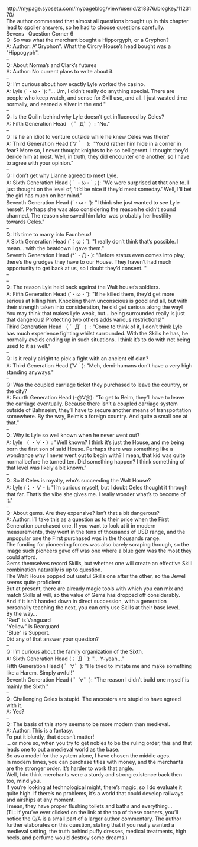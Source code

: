 <br/>
http://mypage.syosetu.com/mypageblog/view/userid/218376/blogkey/1123170/<br/>
The author commented that almost all questions brought up in this chapter lead to spoiler answers, so he had to choose questions carefully.<br/>
Sevens   Question Corner 6<br/>
Q: So was what the merchant bought a Hipporgyph, or a Gryphon?<br/>
A: Author: A"Gryphon". What the Circry House’s head bought was a "Hippogyph".<br/>
–<br/>
Q: About Norma’s and Clark’s futures<br/>
A: Author: No current plans to write about it.<br/>
–<br/>
Q: I’m curious about how exactly Lyle worked the casino.<br/>
A: Lyle (´・ω・`): "… Um, I didn’t really do anything special. There are people who keep watch, and sense for Skill use, and all. I just wasted time normally, and earned a silver in the end."<br/>
–<br/>
Q: Is the Quilin behind why Lyle doesn’t get influenced by Celes?<br/>
A: Fifth Generation Head （ ゜Д゜）: "No."<br/>
–<br/>
Q: Is he an idiot to venture outside while he knew Celes was there?<br/>
A: Third Generation Head (´∀｀　):  "You’d rather him hide in a corner in fear? More so, I never thought knights to be so belligerent. I thought they’d deride him at most. Well, in truth, they did encounter one another, so I have to agree with your opinion."<br/>
–<br/>
Q: I don’t get why Lianne agreed to meet Lyle.<br/>
A: Sixth Generation Head (｀・ω・´；): "We were surprised at that one to. I just thought on the level of, ‘It’d be nice if they’d meat someday.’ Well, I’ll bet the girl has much on her mind."<br/>
Seventh Generation Head (´・ω・`): "I think she just wanted to see Lyle herself. Perhaps she was also considering the reason he didn’t sound charmed. The reason she saved him later was probably her hostility towards Celes."<br/>
–<br/>
Q: It’s time to marry into Faunbeux!<br/>
A Sixth Generation Head (´；ω；`): "I really don’t think that’s possible. I mean… with the beatdown I gave them."<br/>
Seventh Generation Head (*´・Д・): "Before status even comes into play, there’s the grudges they have to our House. They haven’t had much opportunity to get back at us, so I doubt they’d consent. "<br/>
–<br/>
–<br/>
Q: The reason Lyle held back against the Walt house’s soldiers.<br/>
A: Fifth Generation Head (`・ω・´): "If he killed them, they’d get more serious at killing him. Knocking them unconscious is good and all, but with their strength taken into consideration, he did get serious along the way! You may think that makes Lyle weak, but… being surrounded really is just that dangerous! Protecting two others adds various restrictions!"<br/>
Third Generation Head （ ゜Д゜）: "Come to think of it, I don’t think Lyle has much experience fighting whilst surrounded. With the Skills he has, he normally avoids ending up in such situations. I think it’s to do with not being used to it as well."<br/>
–<br/>
Q: Is it really alright to pick a fight with an ancient elf clan?<br/>
A: Third Generation Head (´∀｀): "Meh, demi-humans don’t have a very high standing anyways."<br/>
–<br/>
Q: Was the coupled carriage ticket they purchased to leave the country, or the city?<br/>
A: Fourth Generation Head (-@∀@): "To get to Beim, they’ll have to leave the carriage eventually. Because there isn’t a coupled carriage system outside of Bahnseim, they’ll have to secure another means of transportation somewhere. By the way, Beim’s a foreign country. And quite a small one at that."<br/>
–<br/>
Q: Why is Lyle so well known when he never went out?<br/>
A: Lyle （ ・∀・）: "Well known? I think it’s just the House, and me being born the first son of said House. Perhaps there was something like a wondrance why I never went out to begin with? I mean, that kid was quite normal before he turned ten. Did something happen? I think something of that level was likely a bit known."<br/>
–<br/>
Q: So if Celes is royalty, who’s succeeding the Walt House?<br/>
A: Lyle (；・∀・): "I’m curious myself, but I doubt Celes thought it through that far. That’s the vibe she gives me. I really wonder what’s to become of it."<br/>
–<br/>
Q: About gems. Are they expensive? Isn’t that a bit dangerous?<br/>
A: Author: I’ll take this as a question as to their price when the First Generation purchased one. If you want to look at it in modern measurements, they went in the tens of thousands of USD range, and the unpopular one the First purchased was in the thousands range.<br/>
The funding for pioneering forces was also barely scraping through, so the image such pioneers gave off was one where a blue gem was the most they could afford.<br/>
Gems themselves record Skills, but whether one will create an effective Skill combination naturally is up to question.<br/>
The Walt House popped out useful Skills one after the other, so the Jewel seems quite proficient.<br/>
But at present, there are already magic tools with which you can mix and match Skills at will, so the value of Gems has dropped off considerably.<br/>
And if it isn’t handed down in direct succession, with a generation personally teaching the next, you can only use Skills at their base level.<br/>
By the way…<br/>
"Red" is Vanguard<br/>
"Yellow" is Rearguard<br/>
"Blue" is Support.<br/>
Did any of that answer your question?<br/>
–<br/>
Q: I’m curious about the family organization of the Sixth.<br/>
A: Sixth Generation Head (；´Д｀): "… Y-yeah…"<br/>
Fifth Generation Head ( ゜∀゜): "He tried to imitate me and make something like a Harem. Simply awful!"<br/>
Seventh Generation Head ( ゜∀゜): "The reason I didn’t build one myself is mainly the Sixth."<br/>
–<br/>
Q: Challenging Celes is stupid. The ancestors are stupid to have agreed with it.<br/>
A: Yes?<br/>
–<br/>
Q: The basis of this story seems to be more modern than medieval.<br/>
A: Author: This is a fantasy.<br/>
To put it bluntly, that doesn’t matter!<br/>
… or more so, when you try to get nobles to be the ruling order, this and that leads one to put a medieval world as the base.<br/>
So as a model for the system alone, I have chosen the middle ages.<br/>
In modern times, you can purchase titles with money, and the merchants are the stronger order. It’s harder to work that angle.<br/>
Well, I do think merchants were a sturdy and strong existence back then too, mind you.<br/>
If you’re looking at technological might, there’s magic, so I do evaluate it quite high. If there’s no problems, it’s a world that could develop railways and airships at any moment.<br/>
I mean, they have proper flushing toilets and baths and everything…<br/>
(TL: If you’ve ever clicked on the link at the top of these corners, you’ll notice the Q/A is a small part of a larger author commentary. The author further elaborates on this question, stating that if you really wanted a medieval setting, the truth behind puffy dresses, medical treatments, high heels, and perfume would destroy some dreams.)<br/>
